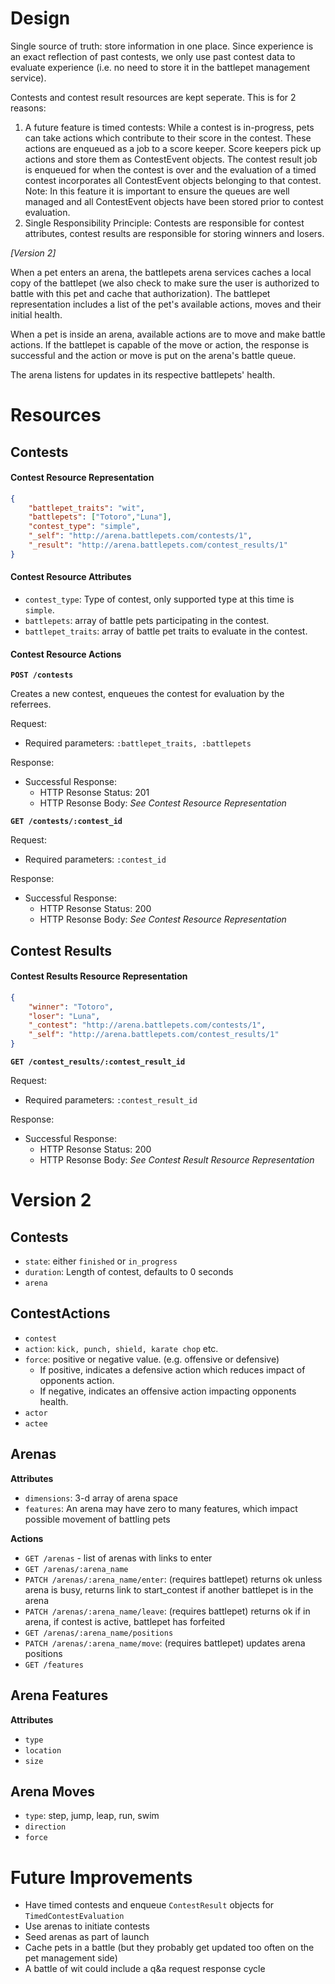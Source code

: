 # Design

Single source of truth: store information in one place. Since experience is an exact reflection of past contests, we only use past contest data to evaluate experience (i.e. no need to store it in the battlepet management service).

Contests and contest result resources are kept seperate. This is for 2 reasons:

1. A future feature is timed contests: While a contest is in-progress, pets can take actions which contribute to their score in the contest. These actions are enqueued as a job to a score keeper. Score keepers pick up actions and store them as ContestEvent objects. The contest result job is enqueued for when the contest is over and the evaluation of a timed contest incorporates all ContestEvent objects belonging to that contest. Note: In this feature it is important to ensure the queues are well managed and all ContestEvent objects have been stored prior to contest evaluation.
2. Single Responsibility Principle: Contests are responsible for contest attributes, contest results are responsible for storing winners and losers.

_[Version 2]_

When a pet enters an arena, the battlepets arena services caches a local copy of the battlepet (we also check to make sure the user is authorized to battle with this pet and cache that authorization). The battlepet representation includes a list of the pet's available actions, moves and their initial health.

When a pet is inside an arena, available actions are to move and make battle actions. If the battlepet is capable of the move or action, the response is successful and the action or move is put on the arena's battle queue.

The arena listens for updates in its respective battlepets' health.

# Resources

## Contests

#### Contest Resource Representation

```json
{
    "battlepet_traits": "wit",
    "battlepets": ["Totoro","Luna"],
    "contest_type": "simple",
    "_self": "http://arena.battlepets.com/contests/1",
    "_result": "http://arena.battlepets.com/contest_results/1"
}
```

#### Contest Resource Attributes

* `contest_type`: Type of contest, only supported type at this time is `simple`.
* `battlepets`: array of battle pets participating in the contest.
* `battlepet_traits`: array of battle pet traits to evaluate in the contest.

#### Contest Resource Actions

**`POST /contests`**

Creates a new contest, enqueues the contest for evaluation by the referrees.

Request:

* Required parameters: `:battlepet_traits, :battlepets`

Response:

* Successful Response:
    * HTTP Resonse Status: 201
    * HTTP Resonse Body: _See Contest Resource Representation_

**`GET /contests/:contest_id`**

Request:

* Required parameters: `:contest_id`

Response:

* Successful Response:
    * HTTP Resonse Status: 200
    * HTTP Resonse Body: _See Contest Resource Representation_

## Contest Results

#### Contest Results Resource Representation

```json
{
    "winner": "Totoro",
    "loser": "Luna",
    "_contest": "http://arena.battlepets.com/contests/1",
    "_self": "http://arena.battlepets.com/contest_results/1"
}
```

**`GET /contest_results/:contest_result_id`**

Request:

* Required parameters: `:contest_result_id`

Response:

* Successful Response:
    * HTTP Resonse Status: 200
    * HTTP Resonse Body: _See Contest Result Resource Representation_


# Version 2

## Contests

* `state`: either `finished` or `in_progress`
* `duration`: Length of contest, defaults to 0 seconds
* `arena`

## ContestActions

* `contest`
* `action`: `kick, punch, shield, karate chop` etc.
* `force`: positive or negative value. (e.g. offensive or defensive)
    * If positive, indicates a defensive action which reduces impact of opponents action.
    * If negative, indicates an offensive action impacting opponents health.
* `actor`
* `actee`

## Arenas

**Attributes**

* `dimensions`: 3-d array of arena space
* `features`: An arena may have zero to many features, which impact possible movement of battling pets

**Actions**

* `GET /arenas` - list of arenas with links to enter
* `GET /arenas/:arena_name`
* `PATCH /arenas/:arena_name/enter`: (requires battlepet) returns ok unless arena is busy, returns link to start_contest if another battlepet is in the arena
* `PATCH /arenas/:arena_name/leave`: (requires battlepet) returns ok if in arena, if contest is active, battlepet has forfeited
* `GET /arenas/:arena_name/positions`
* `PATCH /arenas/:arena_name/move`: (requires battlepet) updates arena positions
* `GET /features`

## Arena Features

**Attributes**

* `type`
* `location`
* `size`

## Arena Moves

* `type`: step, jump, leap, run, swim
* `direction`
* `force`


# Future Improvements

* Have timed contests and enqueue `ContestResult` objects for `TimedContestEvaluation` 
* Use arenas to initiate contests
* Seed arenas as part of launch
* Cache pets in a battle (but they probably get updated too often on the pet management side)
* A battle of wit could include a q&a request response cycle
